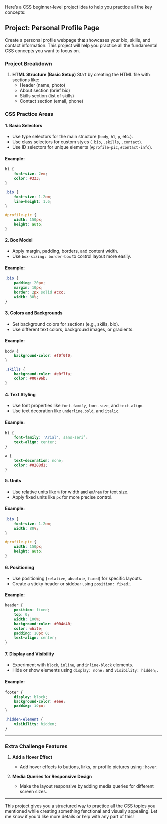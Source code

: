 Here’s a CSS beginner-level project idea to help you practice all the key concepts:

## **Project: Personal Profile Page**
Create a personal profile webpage that showcases your bio, skills, and contact information. This project will help you practice all the fundamental CSS concepts you want to focus on.

### **Project Breakdown**

1. **HTML Structure (Basic Setup)**
   Start by creating the HTML file with sections like:
   - Header (name, photo)
   - About section (brief bio)
   - Skills section (list of skills)
   - Contact section (email, phone)

### **CSS Practice Areas**

#### 1. **Basic Selectors**
   - Use type selectors for the main structure (`body`, `h1`, `p`, etc.).
   - Use class selectors for custom styles (`.bio`, `.skills`, `.contact`).
   - Use ID selectors for unique elements (`#profile-pic`, `#contact-info`).

#### Example:
```css
h1 {
    font-size: 2em;
    color: #333;
}

.bio {
    font-size: 1.2em;
    line-height: 1.6;
}

#profile-pic {
    width: 150px;
    height: auto;
}
```

#### 2. **Box Model**
   - Apply margin, padding, borders, and content width.
   - Use `box-sizing: border-box` to control layout more easily.

#### Example:
```css
.bio {
    padding: 20px;
    margin: 10px;
    border: 2px solid #ccc;
    width: 80%;
}
```

#### 3. **Colors and Backgrounds**
   - Set background colors for sections (e.g., skills, bio).
   - Use different text colors, background images, or gradients.

#### Example:
```css
body {
    background-color: #f0f0f0;
}

.skills {
    background-color: #e0f7fa;
    color: #00796b;
}
```

#### 4. **Text Styling**
   - Use font properties like `font-family`, `font-size`, and `text-align`.
   - Use text decoration like `underline`, `bold`, and `italic`.

#### Example:
```css
h1 {
    font-family: 'Arial', sans-serif;
    text-align: center;
}

a {
    text-decoration: none;
    color: #0288d1;
}
```

#### 5. **Units**
   - Use relative units like `%` for width and `em`/`rem` for text size.
   - Apply fixed units like `px` for more precise control.

#### Example:
```css
.bio {
    font-size: 1.2em;
    width: 80%;
}

#profile-pic {
    width: 150px;
    height: auto;
}
```

#### 6. **Positioning**
   - Use positioning (`relative`, `absolute`, `fixed`) for specific layouts.
   - Create a sticky header or sidebar using `position: fixed;`.

#### Example:
```css
header {
    position: fixed;
    top: 0;
    width: 100%;
    background-color: #004d40;
    color: white;
    padding: 10px 0;
    text-align: center;
}
```

#### 7. **Display and Visibility**
   - Experiment with `block`, `inline`, and `inline-block` elements.
   - Hide or show elements using `display: none;` and `visibility: hidden;`.

#### Example:
```css
footer {
    display: block;
    background-color: #eee;
    padding: 10px;
}

.hidden-element {
    visibility: hidden;
}
```

---

### **Extra Challenge Features**

1. **Add a Hover Effect**
   - Add hover effects to buttons, links, or profile pictures using `:hover`.

2. **Media Queries for Responsive Design**
   - Make the layout responsive by adding media queries for different screen sizes.

---

This project gives you a structured way to practice all the CSS topics you mentioned while creating something functional and visually appealing. Let me know if you'd like more details or help with any part of this!